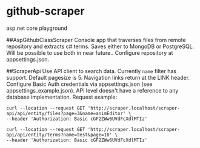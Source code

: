 # github-scraper
asp.net core playground



##AspGithubClassScraper
Console app that traverses files from remote repository and extracts c# terms. Saves either to MongoDB or PostgreSQL. Will be possible to use both in near future..
Configure repository at appsettings.json. 

##ScraperApi
Use API client to search data. Currently `name` filter has support. Default pagesize is 5. Navigation links return at the LINK header.
Configure Basic Auth credentials via appsettings.json (see appsettings_example.json). API level doesn't have a reference to any database implementation.
Request example:
```
curl --location --request GET 'http://scraper.localhost/scraper-api/api/entity/files?page=3&name=animEditor' \
--header 'Authorization: Basic cGF2ZWw6UVdFcXdlMTIz'
```

```
curl --location --request GET 'http://scraper.localhost/scraper-api/api/entity/terms?name=test&page=10' \
--header 'Authorization: Basic cGF2ZWw6UVdFcXdlMTIz'
```